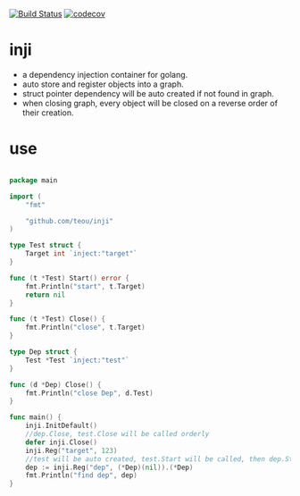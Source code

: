 [![Build Status](https://travis-ci.org/teou/inji.svg?branch=master)](https://travis-ci.org/teou/inji)
[![codecov](https://codecov.io/gh/teou/inji/branch/master/graph/badge.svg)](https://codecov.io/gh/teou/inji)

# inji
- a dependency injection container for golang. 
- auto store and register objects into a graph.
- struct pointer dependency will be auto created if not found in graph.
- when closing graph, every object will be closed on a reverse order of their creation.
    
# use 

```go

package main

import (
	"fmt"

	"github.com/teou/inji"
)

type Test struct {
	Target int `inject:"target"`
}

func (t *Test) Start() error {
	fmt.Println("start", t.Target)
	return nil
}

func (t *Test) Close() {
	fmt.Println("close", t.Target)
}

type Dep struct {
	Test *Test `inject:"test"`
}

func (d *Dep) Close() {
	fmt.Println("close Dep", d.Test)
}

func main() {
	inji.InitDefault()
	//dep.Close, test.Close will be called orderly
	defer inji.Close()
	inji.Reg("target", 123)
	//test will be auto created, test.Start will be called, then dep.Start(if any)
	dep := inji.Reg("dep", (*Dep)(nil)).(*Dep)
	fmt.Println("find dep", dep)
}

```
